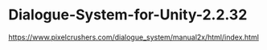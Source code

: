 # Dialogue-System-for-Unity-2.2.32
https://www.pixelcrushers.com/dialogue_system/manual2x/html/index.html
